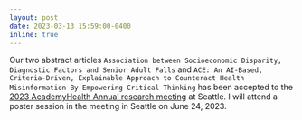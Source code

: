 ```yaml
---
layout: post
date: 2023-03-13 15:59:00-0400
inline: true
---
```


Our two abstract articles `Association between Socioeconomic Disparity, Diagnostic Factors and Senior Adult Falls` and `ACE: An AI-Based, Criteria-Driven, Explainable Approach to Counteract Health Misinformation By Empowering Critical Thinking` has been accepted to the [2023 AcademyHealth Annual research meeting](https://academyhealth.org/page/2023-arm-registration) at Seattle.  I will attend a poster session in the meeting in Seattle on June 24, 2023.

